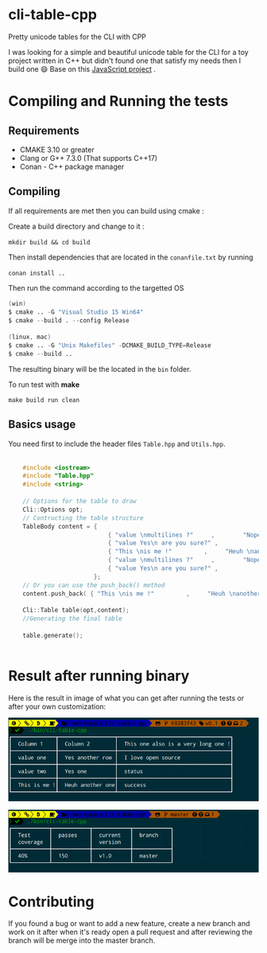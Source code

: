 # cli-table-cpp
Pretty unicode tables for the CLI with CPP

I was looking for a simple and beautiful unicode table for the CLI for a toy 
project written in C++ but didn't found one that satisfy my needs then I build one :smile:
Base on this [JavaScript project](https://github.com/Automattic/cli-table) .

# Compiling and Running the tests 

  ## Requirements 

  - CMAKE 3.10 or greater
  - Clang or G++ 7.3.0 (That supports C++17)
  - Conan - C++ package manager
  
## Compiling 

If all requirements are met then you can build using cmake :

Create a build directory and change to it : 

`mkdir build && cd build`


Then install dependencies that are located in the `conanfile.txt` by running 

`conan install ..`

Then run the command according to the targetted OS 

```s
(win)
$ cmake .. -G "Visual Studio 15 Win64"
$ cmake --build . --config Release

(linux, mac)
$ cmake .. -G "Unix Makefiles" -DCMAKE_BUILD_TYPE=Release
$ cmake --build ..

```

The resulting binary will be the located in the `bin` folder.

To run test with **make**

```
make build run clean
``` 

## Basics usage 

You need first to include the header files `Table.hpp` and `Utils.hpp`.

```cpp

    #include <iostream>
    #include "Table.hpp"
    #include <string>

    // Options for the table to draw
    Cli::Options opt;
    // Contructing the table structure
    TableBody content = {
                            { "value \nmultilines ?"     ,        "Nope \njust \ntesting" },
                            { "value Yes\n are you sure?" ,              "Teufy"      },
                            { "This \nis me !"         ,     "Heuh \nanother one"  },
                            { "value \nmultilines ?"     ,        "Nope \njust \ntesting" },
                            { "value Yes\n are you sure?" ,              "Teufy"      },
                        };
    // Or you can use the push_back() method 
    content.push_back( { "This \nis me !"         ,     "Heuh \nanother one"  } );

    Cli::Table table(opt,content);
    //Generating the final table 

    table.generate();
    
```

     
# Result after running binary

Here is the result in image of what you can get after running the tests or after your own customization: 

![Result](images/example_one.png)

![Result Multilines](images/example_two.png)
  
# Contributing 

If you found a bug or want to add a new feature, create a new branch and work on it 
after when it's ready open a pull request and after reviewing the branch will be merge into the master 
branch.
